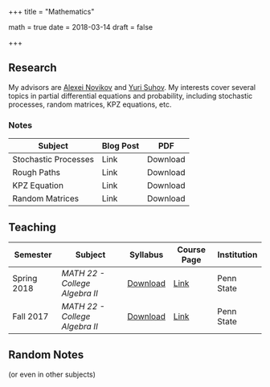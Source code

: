 +++
title = "Mathematics"

math = true
date = 2018-03-14
draft = false

+++

## Research
My advisors are [Alexei Novikov](https://www.math.psu.edu/~anovikov/) and [Yuri Suhov](http://www.statslab.cam.ac.uk/Dept/People/suhov.html). My interests cover several topics in partial differential equations and probability, including stochastic processes, random matrices, KPZ equations, etc.

### Notes

**Subject** | **Blog Post** | **PDF**
--- | --- | ---
Stochastic Processes | Link | Download
Rough Paths | Link | Download 
KPZ Equation | Link | Download
Random Matrices | Link | Download


## Teaching
**Semester** | **Subject** | **Syllabus** |**Course Page** |**Institution**
--- | --- | --- | --- | ---
Spring 2018 | _MATH 22 - College Algebra II_ | [Download](https://math.psu.edu/sites/default/files/section/undergraduate/22sylSp18.pdf) | [Link](https://math.psu.edu/undergraduate/courses/math022)| Penn State
Fall 2017 | _MATH 22 - College Algebra II_ | [Download](https://math.psu.edu/sites/default/files/section/undergraduate/22sylSp18.pdf) | [Link](https://math.psu.edu/undergraduate/courses/math022)| Penn State

## Random Notes
(or even in other subjects)
